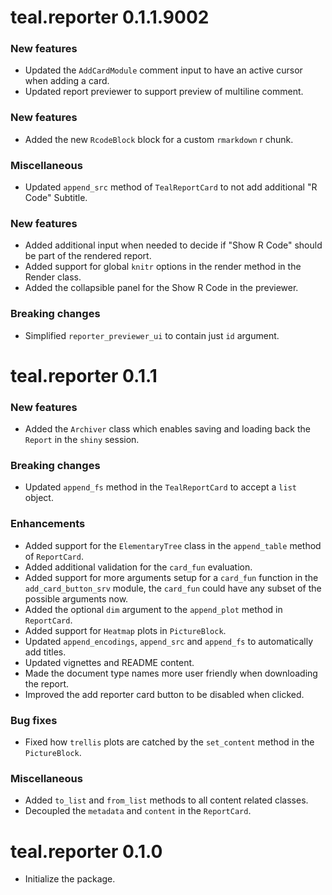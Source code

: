 # teal.reporter 0.1.1.9002

### New features

* Updated the `AddCardModule` comment input to have an active cursor when adding a card.
* Updated report previewer to support preview of multiline comment.

### New features
* Added the new `RcodeBlock` block for a custom `rmarkdown` r chunk.

### Miscellaneous
* Updated `append_src` method of `TealReportCard` to not add additional "R Code" Subtitle.

### New features
* Added additional input when needed to decide if "Show R Code" should be part of the rendered report.
* Added support for global `knitr` options in the render method in the Render class.
* Added the collapsible panel for the Show R Code in the previewer.

### Breaking changes
* Simplified `reporter_previewer_ui` to contain just `id` argument.

# teal.reporter 0.1.1

### New features
* Added the `Archiver` class which enables saving and loading back the `Report` in the `shiny` session.

### Breaking changes
* Updated `append_fs` method in the `TealReportCard` to accept a `list` object.

### Enhancements
* Added support for the `ElementaryTree` class in the `append_table` method of `ReportCard`.
* Added additional validation for the `card_fun` evaluation.
* Added support for more arguments setup for a `card_fun` function in the `add_card_button_srv` module, the `card_fun` could have any subset of the possible arguments now.
* Added the optional `dim` argument to the `append_plot` method in `ReportCard`. 
* Added support for `Heatmap` plots in `PictureBlock`.
* Updated `append_encodings`, `append_src` and `append_fs` to automatically add titles.
* Updated vignettes and README content.
* Made the document type names more user friendly when downloading the report.
* Improved the add reporter card button to be disabled when clicked.

### Bug fixes
* Fixed how `trellis` plots are catched by the `set_content` method in the `PictureBlock`.

### Miscellaneous
* Added `to_list` and `from_list` methods to all content related classes.
* Decoupled the `metadata` and `content` in the `ReportCard`.

# teal.reporter 0.1.0

* Initialize the package.
